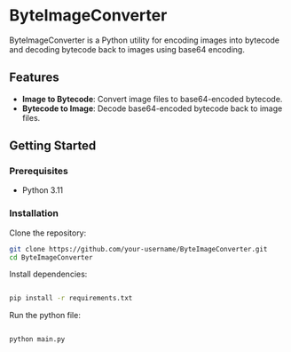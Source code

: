 # ByteImageConverter

ByteImageConverter is a Python utility for encoding images into bytecode and decoding bytecode back to images using base64 encoding.

## Features

- **Image to Bytecode**: Convert image files to base64-encoded bytecode.
- **Bytecode to Image**: Decode base64-encoded bytecode back to image files.

## Getting Started

### Prerequisites

- Python 3.11

### Installation

Clone the repository:

```bash
git clone https://github.com/your-username/ByteImageConverter.git
cd ByteImageConverter
```
Install dependencies:

```bash

pip install -r requirements.txt

```

Run the python file:

```bash

python main.py

```
